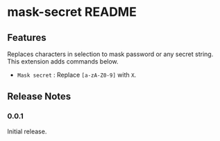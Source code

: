 # mask-secret README

## Features

Replaces characters in selection to mask password or any secret string.
This extension adds commands below.

- `Mask secret` : Replace `[a-zA-Z0-9]` with `X`.


## Release Notes

### 0.0.1

Initial release.
